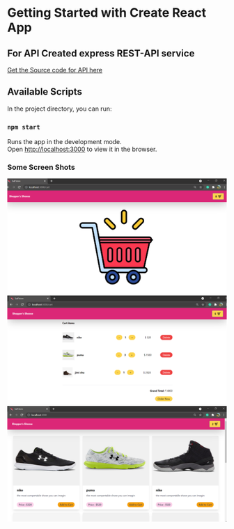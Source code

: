 # Getting Started with Create React App

## For API Created express REST-API service 
[Get the Source code for API here](https://github.com/u4saif/ReactStore-API)
## Available Scripts

In the project directory, you can run:

### `npm start`

Runs the app in the development mode.\
Open [http://localhost:3000](http://localhost:3000) to view it in the browser.


### Some Screen Shots

![img](https://github.com/u4saif/ReactStore/blob/fb0acc6c45aca2878430aca48e160a9d54b5c5bd/screenshots/1.png)
![img](https://github.com/u4saif/ReactStore/blob/fb0acc6c45aca2878430aca48e160a9d54b5c5bd/screenshots/2.png)
![img](https://github.com/u4saif/ReactStore/blob/fb0acc6c45aca2878430aca48e160a9d54b5c5bd/screenshots/3.png)